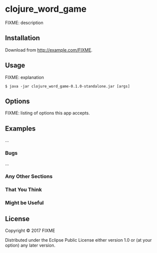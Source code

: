 # clojure_word_game

FIXME: description

## Installation

Download from http://example.com/FIXME.

## Usage

FIXME: explanation

    $ java -jar clojure_word_game-0.1.0-standalone.jar [args]

## Options

FIXME: listing of options this app accepts.

## Examples

...

### Bugs

...

### Any Other Sections
### That You Think
### Might be Useful

## License

Copyright © 2017 FIXME

Distributed under the Eclipse Public License either version 1.0 or (at
your option) any later version.
